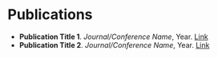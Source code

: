 # Publications

- **Publication Title 1**. *Journal/Conference Name*, Year. [Link](https://doi.org/...)
- **Publication Title 2**. *Journal/Conference Name*, Year. [Link](https://doi.org/...)

<!-- Add additional publications here -->
